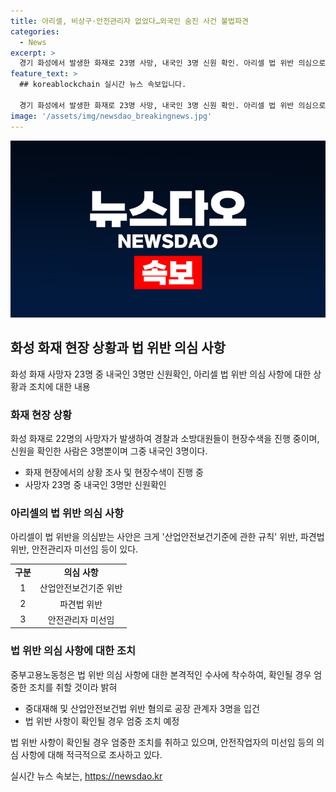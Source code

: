 ```yaml
---
title: 아리셀, 비상구·안전관리자 없었다…외국인 숨진 사건 불법파견
categories:
  - News
excerpt: >
  경기 화성에서 발생한 화재로 23명 사망, 내국인 3명 신원 확인. 아리셀 법 위반 의심으로 사망자 23명 중 신원 확인된 3명은 내국인으로 나머지 20명의 신원 확인 어려움. 아리셀은 안전규정 위반, 무허가 파견 업체로부터 근로자를 공급받은 것으로 확인됨. 50인 이상 화학물질 취급 사업장의 경우 안전관리자도 선임하지 않았고, 아리셀에 대한 전체작업중지 명령까지 내려짐. 이에 따라 중부고용노동청은 법 위반 사항에 대한 수사를 진행 중이며, 사망자들의 신원 확인과 안전상의 문제에 대한 조사가 진행 중임.
feature_text: >
  ## koreablockchain 실시간 뉴스 속보입니다.

  경기 화성에서 발생한 화재로 23명 사망, 내국인 3명 신원 확인. 아리셀 법 위반 의심으로 사망자 23명 중 신원 확인된 3명은 내국인으로 나머지 20명의 신원 확인 어려움. 아리셀은 안전규정 위반, 무허가 파견 업체로부터 근로자를 공급받은 것으로 확인됨. 50인 이상 화학물질 취급 사업장의 경우 안전관리자도 선임하지 않았고, 아리셀에 대한 전체작업중지 명령까지 내려짐. 이에 따라 중부고용노동청은 법 위반 사항에 대한 수사를 진행 중이며, 사망자들의 신원 확인과 안전상의 문제에 대한 조사가 진행 중임.
image: '/assets/img/newsdao_breakingnews.jpg'
---
```


<p><img src="/assets/img/newsdao_breakingnews.jpg" alt="koreablockchain 속보" /></p>

<h2 data-ke-size="size26">화성 화재 현장 상황과 법 위반 의심 사항</h2>

<p data-ke-size="size16">화성 화재 사망자 23명 중 내국인 3명만 신원확인, 아리셀 법 위반 의심 사항에 대한 상황과 조치에 대한 내용</p>

<h3>화재 현장 상황</h3>

<p data-ke-size="size16">화성 화재로 22명의 사망자가 발생하여 경찰과 소방대원들이 현장수색을 진행 중이며, 신원을 확인한 사람은 3명뿐이며 그중 내국인 3명이다.</p>

<ul>
    <li>화재 현장에서의 상황 조사 및 현장수색이 진행 중</li>
    <li>사망자 23명 중 내국인 3명만 신원확인</li>
</ul>

<h3>아리셀의 법 위반 의심 사항</h3>

<p data-ke-size="size16">아리셀이 법 위반을 의심받는 사안은 크게 '산업안전보건기준에 관한 규칙' 위반, 파견법 위반, 안전관리자 미선임 등이 있다.</p>

<table>
    <tr>
        <td style="text-align: center; height: 17px;"><b>구분</b></td>
        <td style="text-align: center; height: 17px;"><b>의심 사항</b></td>
    </tr>
    <tr>
        <td style="text-align: center; height: 17px;">1</td>
        <td style="text-align: center; height: 17px;">산업안전보건기준 위반</td>
    </tr>
    <tr>
        <td style="text-align: center; height: 17px;">2</td>
        <td style="text-align: center; height: 17px;">파견법 위반</td>
    </tr>
    <tr>
        <td style="text-align: center; height: 17px;">3</td>
        <td style="text-align: center; height: 17px;">안전관리자 미선임</td>
    </tr>
</table>

<h3>법 위반 의심 사항에 대한 조치</h3>

<p data-ke-size="size16">중부고용노동청은 법 위반 의심 사항에 대한 본격적인 수사에 착수하여, 확인될 경우 엄중한 조치를 취할 것이라 밝혀</p>

<ul>
    <li>중대재해 및 산업안전보건법 위반 혐의로 공장 관계자 3명을 입건</li>
    <li>법 위반 사항이 확인될 경우 엄중 조치 예정</li>
</ul>

<p data-ke-size="size16">법 위반 사항이 확인될 경우 엄중한 조치를 취하고 있으며, 안전작업자의 미선임 등의 의심 사항에 대해 적극적으로 조사하고 있다.</p>
실시간 뉴스 속보는, <a href="https://newsdao.kr" rel="dofollow">https://newsdao.kr</a>


